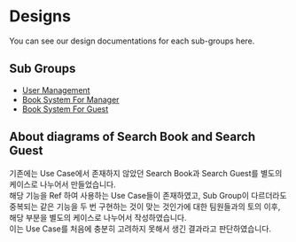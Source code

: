 # Designs

You can see our design documentations for each sub-groups here.

## Sub Groups

- [User Management](./UserManagement)
- [Book System For Manager](./BookSystemForManager)
- [Book System For Guest](./BookSystemForGuest)

## About diagrams of Search Book and Search Guest

기존에는 Use Case에서 존재하지 않았던 Search Book과 Search Guest를 별도의 케이스로 나누어서 만들었습니다.  
해당 기능을 Ref 하여 사용하는 Use Case들이 존재하였고, Sub Group이 다르더라도 중복되는 같은 기능을 두 번 구현하는 것이 맞는 것인가에 대한 팀원들과의 토의 이후, 해당 부분을 별도의 케이스로 나누어서 작성하였습니다.  
이는 Use Case를 처음에 충분히 고려하지 못해서 생긴 결과라고 판단하였습니다.
